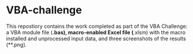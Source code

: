 # VBA-challenge

This repostiory contains the work completed as part of the VBA Challenge: a VBA module file (**.bas), macro-enabled Excel file (**.xlsm) with the macro installed and unprocessed input data, and three screenshots of the results (**.png).
